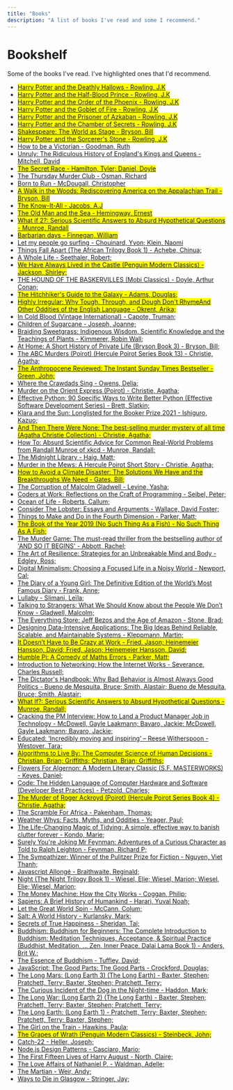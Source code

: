 ```yaml
---
title: "Books"
description: "A list of books I've read and some I recommend."
---
```

# Bookshelf 

Some of the books I've read. I've highlighted ones that I'd recommend.
- <mark><a href='http://www.amazon.co.uk/dp/978-0545139700' target='blank'>Harry Potter and the Deathly Hallows - Rowling, J.K</a></mark>
- <mark><a href='http://www.amazon.co.uk/dp/978-0439785969' target='blank'>Harry Potter and the Half-Blood Prince - Rowling, J.K</a></mark>
- <mark><a href='http://www.amazon.co.uk/dp/054579143X' target='blank'>Harry Potter and the Order of the Phoenix - Rowling, J.K</a></mark>
- <mark><a href='http://www.amazon.co.uk/dp/1338878956' target='blank'>Harry Potter and the Goblet of Fire - Rowling, J.K</a></mark>
- <mark><a href='http://www.amazon.co.uk/dp/545582938' target='blank'>Harry Potter and the Prisoner of Azkaban - Rowling, J.K</a></mark>
- <mark><a href='http://www.amazon.co.uk/dp/439064872' target='blank'>Harry Potter and the Chamber of Secrets - Rowling, J.K</a></mark>
- <mark><a href='http://www.amazon.co.uk/dp/B01BSJU7CC' target='blank'>Shakespeare: The World as Stage - Bryson, Bill</a></mark>
- <mark><a href='http://www.amazon.co.uk/dp/1338878921' target='blank'>Harry Potter and the Sorcerer's Stone - Rowling, J.K</a></mark>
- <a href='http://www.amazon.co.uk/dp/163149113X' target='blank'>How to be a Victorian - Goodman, Ruth</a>
- <a href='http://www.amazon.co.uk/dp/593728483' target='blank'>Unruly: The Ridiculous History of England's Kings and Queens - Mitchell, David</a>
- <mark><a href='http://www.amazon.co.uk/dp/034553042X' target='blank'>The Secret Race - Hamilton, Tyler; Daniel, Doyle</a></mark>
- <a href='http://www.amazon.co.uk/dp/1984880969' target='blank'>The Thursday Murder Club - Osman, Richard</a>
- <a href='http://www.amazon.co.uk/dp/B0028MBKVG' target='blank'>Born to Run - McDougall, Christopher</a>
- <mark><a href='http://www.amazon.co.uk/dp/B000S1LSAM' target='blank'>A Walk in the Woods: Rediscovering America on the Appalachian Trail - Bryson, Bill</a></mark>
- <mark><a href='http://www.amazon.co.uk/dp/1565119088' target='blank'>The Know-It-All - Jacobs, A.J</a></mark>
- <mark><a href='http://www.amazon.co.uk/dp/B09S62GKP4' target='blank'>The Old Man and the Sea - Hemingway, Ernest</a></mark>
- <mark><a href='http://www.amazon.co.uk/dp/B09RDS8J7J' target='blank'>What if 2?: Serious Scientific Answers to Absurd Hypothetical Questions - Munroe, Randall</a></mark>
- <mark><a href='http://www.amazon.co.uk/dp/B00X7UHVDY' target='blank'>Barbarian days - Finnegan, William</a></mark>
- <a href='http://www.amazon.co.uk/dp/143037838' target='blank'>Let my people go surfing - Chouinard, Yvon; Klein, Naomi</a>
- <a href='http://www.amazon.co.uk/dp/B00C7EGV5U' target='blank'>Things Fall Apart (The African Trilogy Book 1) - Achebe, Chinua; </a>
- <a href='http://www.amazon.co.uk/dp/B00UXKJ1TI' target='blank'>A Whole Life - Seethaler, Robert; </a>
- <mark><a href='http://www.amazon.co.uk/dp/B002RUA538' target='blank'>We Have Always Lived in the Castle (Penguin Modern Classics) - Jackson, Shirley; </a></mark>
- <a href='http://www.amazon.co.uk/dp/B07K51TXNT' target='blank'>THE HOUND OF THE BASKERVILLES (Mobi Classics) - Doyle, Arthur Conan; </a>
- <mark><a href='http://www.amazon.co.uk/dp/B003GK2180' target='blank'>The Hitchhiker's Guide to the Galaxy - Adams, Douglas; </a></mark>
- <mark><a href='http://www.amazon.co.uk/dp/B095HXZZ81' target='blank'>Highly Irregular: Why Tough, Through, and Dough Don't RhymeAnd Other Oddities of the English Language - Okrent, Arika; </a></mark>
- <a href='http://www.amazon.co.uk/dp/B000FC1IRM' target='blank'>In Cold Blood (Vintage International) - Capote, Truman; </a>
- <a href='http://www.amazon.co.uk/dp/B09HJHDDQ2' target='blank'>Children of Sugarcane - Joseph, Joanne; </a>
- <a href='http://www.amazon.co.uk/dp/B07Z1DZC9D' target='blank'>Braiding Sweetgrass: Indigenous Wisdom, Scientific Knowledge and the Teachings of Plants - Kimmerer, Robin Wall; </a>
- <a href='http://www.amazon.co.uk/dp/B003NX6Y56' target='blank'>At Home: A Short History of Private Life (Bryson Book 3) - Bryson, Bill; </a>
- <a href='http://www.amazon.co.uk/dp/B0046RE5CM' target='blank'>The ABC Murders (Poirot) (Hercule Poirot Series Book 13) - Christie, Agatha; </a>
- <mark><a href='http://www.amazon.co.uk/dp/B08QTNR1M6' target='blank'>The Anthropocene Reviewed: The Instant Sunday Times Bestseller - Green, John; </a></mark>
- <a href='http://www.amazon.co.uk/dp/B07JZH997Q' target='blank'>Where the Crawdads Sing - Owens, Delia; </a>
- <a href='http://www.amazon.co.uk/dp/B0046H95PO' target='blank'>Murder on the Orient Express (Poirot) - Christie, Agatha; </a>
- <a href='http://www.amazon.co.uk/dp/B07ZG18BH3' target='blank'>Effective Python: 90 Specific Ways to Write Better Python (Effective Software Development Series) - Brett, Slatkin; </a>
- <a href='http://www.amazon.co.uk/dp/B08B8BDLW1' target='blank'>Klara and the Sun: Longlisted for the Booker Prize 2021 - Ishiguro, Kazuo; </a>
- <mark><a href='http://www.amazon.co.uk/dp/B0046H95RM' target='blank'>And Then There Were None: The best-selling murder mystery of all time (Agatha Christie Collection) - Christie, Agatha; </a></mark>
- <a href='http://www.amazon.co.uk/dp/B07N68XFDP' target='blank'>How To: Absurd Scientific Advice for Common Real-World Problems from Randall Munroe of xkcd - Munroe, Randall; </a>
- <a href='http://www.amazon.co.uk/dp/B08543NK7K' target='blank'>The Midnight Library - Haig, Matt; </a>
- <a href='http://www.amazon.co.uk/dp/B00HPN3HBO' target='blank'>Murder in the Mews: A Hercule Poirot Short Story - Christie, Agatha; </a>
- <mark><a href='http://www.amazon.co.uk/dp/B07YTNGRCY' target='blank'>How to Avoid a Climate Disaster: The Solutions We Have and the Breakthroughs We Need - Gates, Bill; </a></mark>
- <a href='http://www.amazon.co.uk/dp/B008VOJGE8' target='blank'>The Corruption of Malcolm Gladwell - Levine, Yasha; </a>
- <a href='http://www.amazon.co.uk/dp/B00ACC2536' target='blank'>Coders at Work: Reflections on the Craft of Programming - Seibel, Peter; </a>
- <a href='http://www.amazon.co.uk/dp/B007TB5M24' target='blank'>Ocean of Life - Roberts, Callum; </a>
- <a href='http://www.amazon.co.uk/dp/B0089YGT5E' target='blank'>Consider The Lobster: Essays and Arguments - Wallace, David Foster; </a>
- <a href='http://www.amazon.co.uk/dp/B00O2LM3LW' target='blank'>Things to Make and Do in the Fourth Dimension - Parker, Matt; </a>
- <mark><a href='http://www.amazon.co.uk/dp/B07RJB1P4F' target='blank'>The Book of the Year 2019 (No Such Thing As a Fish) - No Such Thing As A Fish; </a></mark>
- <a href='http://www.amazon.co.uk/dp/B07T5X5X68' target='blank'>The Murder Game: The must-read thriller from the bestselling author of 'AND SO IT BEGINS' - Abbott, Rachel; </a>
- <a href='http://www.amazon.co.uk/dp/B07R5ZQ8CX' target='blank'>The Art of Resilience: Strategies for an Unbreakable Mind and Body - Edgley, Ross; </a>
- <a href='http://www.amazon.co.uk/dp/B07D1G6DTF' target='blank'>Digital Minimalism: Choosing a Focused Life in a Noisy World - Newport, Cal; </a>
- <a href='http://www.amazon.co.uk/dp/B0055N0FZM' target='blank'>The Diary of a Young Girl: The Definitive Edition of the World’s Most Famous Diary - Frank, Anne; </a>
- <a href='http://www.amazon.co.uk/dp/B075YHLCCZ' target='blank'>Lullaby - Slimani, Leïla; </a>
- <a href='http://www.amazon.co.uk/dp/B07NC11JGM' target='blank'>Talking to Strangers: What We Should Know about the People We Don’t Know - Gladwell, Malcolm; </a>
- <a href='http://www.amazon.co.uk/dp/B00DJ3ITKS' target='blank'>The Everything Store: Jeff Bezos and the Age of Amazon - Stone, Brad; </a>
- <a href='http://www.amazon.co.uk/dp/B06XPJML5D' target='blank'>Designing Data-Intensive Applications: The Big Ideas Behind Reliable, Scalable, and Maintainable Systems - Kleppmann, Martin; </a>
- <mark><a href='http://www.amazon.co.uk/dp/B07FQYGWCS' target='blank'>It Doesn’t Have to Be Crazy at Work - Fried, Jason; Heinemeier Hansson, David; Fried, Jason; Heinemeier Hansson, David; </a></mark>
- <mark><a href='http://www.amazon.co.uk/dp/B07CV5FNCN' target='blank'>Humble Pi: A Comedy of Maths Errors - Parker, Matt; </a></mark>
- <a href='http://www.amazon.co.uk/dp/B00YD7M92S' target='blank'>Introduction to Networking: How the Internet Works - Severance, Charles Russell; </a>
- <a href='http://www.amazon.co.uk/dp/B06XBY3XJV' target='blank'>The Dictator's Handbook: Why Bad Behavior is Almost Always Good Politics - Bueno de Mesquita, Bruce; Smith, Alastair; Bueno de Mesquita, Bruce; Smith, Alastair; </a>
- <mark><a href='http://www.amazon.co.uk/dp/B00J379DC2' target='blank'>What If?: Serious Scientific Answers to Absurd Hypothetical Questions - Munroe, Randall; </a></mark>
- <a href='http://www.amazon.co.uk/dp/B00ISYMUR6' target='blank'>Cracking the PM Interview: How to Land a Product Manager Job in Technology - McDowell, Gayle Laakmann; Bavaro, Jackie; McDowell, Gayle Laakmann; Bavaro, Jackie; </a>
- <a href='http://www.amazon.co.uk/dp/B07142R12X' target='blank'>Educated: ‘Incredibly moving and inspiring’ – Reese Witherspoon - Westover, Tara; </a>
- <mark><a href='http://www.amazon.co.uk/dp/B015DLA0LE' target='blank'>Algorithms to Live By: The Computer Science of Human Decisions - Christian, Brian; Griffiths; Christian, Brian; Griffiths; </a></mark>
- <a href='http://www.amazon.co.uk/dp/B009ZG6YPU' target='blank'>Flowers For Algernon: A Modern Literary Classic (S.F. MASTERWORKS) - Keyes, Daniel; </a>
- <a href='http://www.amazon.co.uk/dp/B00JDMPOK2' target='blank'>Code: The Hidden Language of Computer Hardware and Software (Developer Best Practices) - Petzold, Charles; </a>
- <mark><a href='http://www.amazon.co.uk/dp/B0046A9MRW' target='blank'>The Murder of Roger Ackroyd (Poirot) (Hercule Poirot Series Book 4) - Christie, Agatha; </a></mark>
- <a href='http://www.amazon.co.uk/dp/B013C9QZP4' target='blank'>The Scramble For Africa - Pakenham, Thomas; </a>
- <a href='http://www.amazon.co.uk/dp/B0030CVPVS' target='blank'>Weather Whys: Facts, Myths, and Oddities - Yeager, Paul; </a>
- <a href='http://www.amazon.co.uk/dp/B00I0C46BO' target='blank'>The Life-Changing Magic of Tidying: A simple, effective way to banish clutter forever - Kondo, Marie; </a>
- <a href='http://www.amazon.co.uk/dp/B00MPMWQ8U' target='blank'>Surely You're Joking Mr Feynman: Adventures of a Curious Character as Told to Ralph Leighton - Feynman, Richard P; </a>
- <a href='http://www.amazon.co.uk/dp/B00X7UHWB0' target='blank'>The Sympathizer: Winner of the Pulitzer Prize for Fiction - Nguyen, Viet Thanh; </a>
- <a href='http://www.amazon.co.uk/dp/B00FLKRCVO' target='blank'>Javascript Allongé - Braithwaite, Reginald; </a>
- <a href='http://www.amazon.co.uk/dp/B007TQ9PK4' target='blank'>Night (The Night Trilogy Book 1) - Wiesel, Elie; Wiesel, Marion; Wiesel, Elie; Wiesel, Marion; </a>
- <a href='http://www.amazon.co.uk/dp/B002RI9BJE' target='blank'>The Money Machine: How the City Works - Coggan, Philip; </a>
- <a href='http://www.amazon.co.uk/dp/B00K7ED54M' target='blank'>Sapiens: A Brief History of Humankind - Harari, Yuval Noah; </a>
- <a href='http://www.amazon.co.uk/dp/B00332CWLW' target='blank'>Let the Great World Spin - McCann, Colum; </a>
- <a href='http://www.amazon.co.uk/dp/B005NHN1A6' target='blank'>Salt: A World History - Kurlansky, Mark; </a>
- <a href='http://www.amazon.co.uk/dp/B006NKAPYM' target='blank'>Secrets of True Happiness - Sheridan, Tai; </a>
- <a href='http://www.amazon.co.uk/dp/B01742FHIQ' target='blank'>Buddhism: Buddhism for Beginners: The Complete Introduction to Buddhism: Meditation Techniques, Acceptance, & Spiritual Practice (Buddhist, Meditation, ... Zen, Inner Peace, Dalai Lama Book 1) - Anders, Brit W.; </a>
- <a href='http://www.amazon.co.uk/dp/B0057H0HTU' target='blank'>The Essence of Buddhism - Tuffley, David; </a>
- <a href='http://www.amazon.co.uk/dp/B0026OR2ZY' target='blank'>JavaScript: The Good Parts: The Good Parts - Crockford, Douglas; </a>
- <a href='http://www.amazon.co.uk/dp/B00IJZZGP2' target='blank'>The Long Mars: (Long Earth 3) (The Long Earth) - Baxter, Stephen; Pratchett, Terry; Baxter, Stephen; Pratchett, Terry; </a>
- <a href='http://www.amazon.co.uk/dp/B0031R5K8G' target='blank'>The Curious Incident of the Dog in the Night-time - Haddon, Mark; </a>
- <a href='http://www.amazon.co.uk/dp/B00CJEG0H2' target='blank'>The Long War: (Long Earth 2) (The Long Earth) - Baxter, Stephen; Pratchett, Terry; Baxter, Stephen; Pratchett, Terry; </a>
- <a href='http://www.amazon.co.uk/dp/B0073E4FTI' target='blank'>The Long Earth: (Long Earth 1) - Pratchett, Terry; Baxter, Stephen; Pratchett, Terry; Baxter, Stephen; </a>
- <a href='http://www.amazon.co.uk/dp/B00NOPQU2K' target='blank'>The Girl on the Train - Hawkins, Paula; </a>
- <mark><a href='http://www.amazon.co.uk/dp/B002RI9X8S' target='blank'>The Grapes of Wrath (Penguin Modern Classics) - Steinbeck, John; </a></mark>
- <a href='http://www.amazon.co.uk/dp/B0050OMJIW' target='blank'>Catch-22 - Heller, Joseph; </a>
- <a href='http://www.amazon.co.uk/dp/B00RP13D24' target='blank'>Node.js Design Patterns - Casciaro, Mario; </a>
- <a href='http://www.amazon.co.uk/dp/B00DI7HLDG' target='blank'>The First Fifteen Lives of Harry August - North, Claire; </a>
- <a href='http://www.amazon.co.uk/dp/B00CQ1DCEC' target='blank'>The Love Affairs of Nathaniel P. - Waldman, Adelle; </a>
- <a href='http://www.amazon.co.uk/dp/B00FAXJHCY' target='blank'>The Martian - Weir, Andy; </a>
- <a href='http://www.amazon.co.uk/dp/B00QKUW8TU' target='blank'>Ways to Die in Glasgow - Stringer, Jay; </a>
